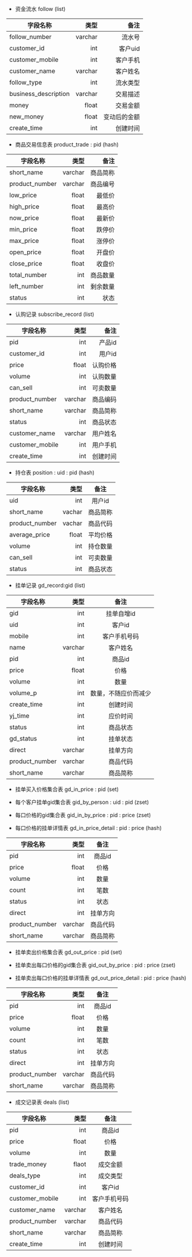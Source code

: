 * 资金流水  follow (list)

|字段名称    |类型     |备注|
| --------   | -----: | ----:  |
| follow_number     | varchar  | 流水号|
| customer_id     | int  |     客户uid|
| customer_mobile     | int  |       客户手机|
| customer_name     | varchar  |      客户姓名|
| follow_type     | int  |       流水类型|
| business_description     | varchar  |     交易描述|
| money     | float  |       交易金额|
| new_money     | float  |       变动后的金额|
| create_time     | int  |       创建时间|

* 商品交易信息表  product_trade : pid (hash)

|字段名称    |类型     |备注|
| --------   | -----: | ----:  |
| short_name     | varchar  | 商品简称|
| product_number     | varchar  |     商品编号|
| low_price     | float  |       最低价|
| high_price     | float  |       最高价|
| now_price     | float  |       最新价|
| min_price     | float  |       跌停价|
| max_price     | float  |       涨停价|
| open_price     | float  |       开盘价|
| close_price     | float  |       收盘价|
| total_number     | int  |      商品数量|
| left_number     | int  |       剩余数量|
| status     | int  |     状态|

* 认购记录  subscribe_record (list)

|字段名称    |类型     |备注|
| --------   | -----: | ----:  |
| pid     | int  |     产品id|
| customer_id     | int  |       用户id|
| price     | float  |      认购价格|
| volume     | int  |       认购数量|
| can_sell     | int  |       可卖数量|
| product_number     | varchar  |     商品编码|
| short_name     | varchar  |       商品简称|
| status     | int  |       商品状态|
| customer_name     | varchar  |        用户姓名|
| customer_mobile     | int  |       用户手机|
| create_time     | int  |       创建时间|

* 持仓表 position : uid : pid (hash) 

|字段名称    |类型     |备注|
| --------   | -----: | :----:  |
| uid     | int  |        用户id|
| short_name     | vachar  |        商品简称|
| product_number     | vachar  |        商品代码|
| average_price     | float  |        平均价格|
| volume     | int  |        持仓数量|
| can_sell     | int  |        可卖数量|
| status     | int  |        商品状态|

* 挂单记录 gd_record:gid (list)

|字段名称    |类型     |备注|
| --------   | -----: | :----:  |
| gid     | int  |        挂单自增id|
| uid     | int  |        客户id|
| mobile     | int  |        客户手机号码|
| name     | varchar  |        客户姓名|
| pid     | int  |        商品id|
| price     | float  |        价格|
| volume     | int  |        数量|
| volume_p     | int  |        数量，不随应价而减少|
| create_time     | int  |       创建时间|
| yj_time     | int  |       应价时间|
| status     | int  |       商品状态|
| gd_status     | int  |       挂单状态|
| direct     | varchar  |       挂单方向|
| product_number     | varchar  |       商品代码|
| short_name     | varchar  |       商品简称|

* 挂单买入价格集合表 gd_in_price : pid (set)

* 每个客户挂单gid集合表 gid_by_person : uid : pid (zset)

* 每口价格的gid集合表 gid_in_by_price : pid : price (zset)

* 每口价格的挂单详情表 gd_in_price_detail : pid : price (hash)

|字段名称    |类型     |备注|
| --------   | -----: | :----:  |
| pid     | int  |        商品id|
| price     | float  |        价格|
| volume     | int  |        数量|
| count     | int  |        笔数|
| status     | int  |       状态|
| direct     | int  |       挂单方向|
| product_number     | varchar  |       商品代码|
| short_name     | varchar  |       商品简称|

* 挂单卖出价格集合表 gd_out_price : pid (set)

* 挂单卖出每口价格的gid集合表 gid_out_by_price : pid : price (zset)

* 挂单卖出每口价格的挂单详情表 gd_out_price_detail : pid : price (hash)

|字段名称    |类型     |备注|
| --------   | -----: | :----:  |
| pid     | int  |        商品id|
| price     | float  |        价格|
| volume     | int  |        数量|
| count     | int  |        笔数|
| status     | int  |       状态|
| direct     | int  |       挂单方向|
| product_number     | varchar  |       商品代码|
| short_name     | varchar  |       商品简称|

* 成交记录表 deals (list)

|字段名称    |类型     |备注|
| --------   | -----: | :----:  |
| pid     | int  |        商品id|
| price     | float  |        价格|
| volume     | int  |        数量|
| trade_money     | flaot  |        成交金额|
| deals_type     | int  |       成交类型|
| customer_id     | int  |       客户id|
| customer_mobile     | int  |       客户手机号码|
| customer_name     | varchar  |       客户姓名|
| product_number     | varchar  |       商品代码|
| short_name     | varchar  |       商品简称|
| create_time     | int  |       创建时间|